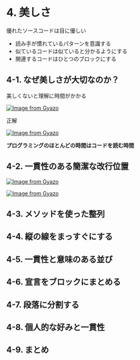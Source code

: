 # 4. 美しさ


優れたソースコードは目に優しい

* 読み手が慣れているパターンを意識する
* 似ているコードは似ていると分かるようにする
* 関連するコードはひとつのブロックにする


## 4-1. なぜ美しさが大切なのか？

美しくないと理解に時間がかかる

[![Image from Gyazo](https://i.gyazo.com/92aa95e6dc262fd7123174d63dfc9d61.png)](https://gyazo.com/92aa95e6dc262fd7123174d63dfc9d61)

正解

[![Image from Gyazo](https://i.gyazo.com/b41f4838595044c20284f0e489da5ab1.png)](https://gyazo.com/b41f4838595044c20284f0e489da5ab1)

**プログラミングのほとんどの時間はコードを読む時間**

## 4-2. 一貫性のある簡潔な改行位置



[![Image from Gyazo](https://i.gyazo.com/6b28664f58fe08e20679a499ba4aae67.png)](https://gyazo.com/6b28664f58fe08e20679a499ba4aae67)

[![Image from Gyazo](https://i.gyazo.com/a9a395cdfef93487b179d6ef2efd402e.png)](https://gyazo.com/a9a395cdfef93487b179d6ef2efd402e)

## 4-3. メソッドを使った整列

## 4-4. 縦の線をまっすぐにする

## 4-5. 一貫性と意味のある並び

## 4-6. 宣言をブロックにまとめる

## 4-7. 段落に分割する

## 4-8. 個人的な好みと一貫性

## 4-9. まとめ
